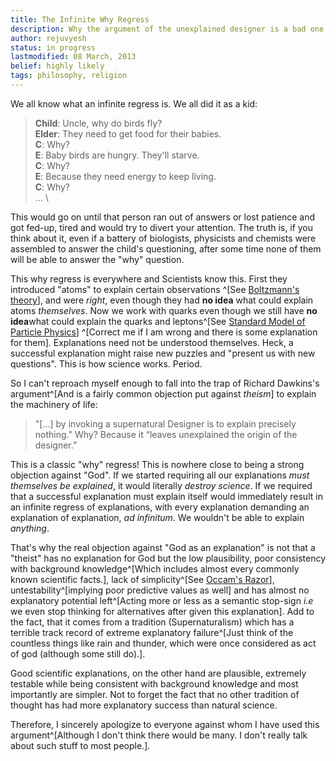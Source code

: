 ```yaml
---
title: The Infinite Why Regress
description: Why the argument of the unexplained designer is a bad one.
author: rejuvyesh
status: in progress
lastmodified: 08 March, 2013
belief: highly likely
tags: philosophy, religion
---
```


We all know what an infinite regress is. We all did it as a kid:

> **Child**: Uncle, why do birds fly? \
> **Elder**: They need to get food for their babies. \
> **C**: Why? \
> **E**: Baby birds are hungry. They'll starve. \
> **C**: Why? \
> **E**: Because they need energy to keep living. \
> **C**: Why? \
>   ... \


This would go on until that person ran out of answers or lost patience and got fed-up, tired and would try to divert your attention. The truth is, if you think about it, even if a battery of biologists, physicists and chemists were assembled to answer the child's questioning, after some time none of them will be able to answer the "why" question.

This why regress is everywhere and Scientists know this. First they introduced "atoms" to explain certain observations ^[See [Boltzmann's theory](http://en.wikipedia.org/wiki/Ludwig_Boltzmann#Physics)], and were _right_, even though they had **no idea** what could explain atoms _themselves_. Now we work with quarks even though we still have **no idea**what could explain the quarks and leptons^[See [Standard Model of Particle Physics](http://en.wikipedia.org/wiki/Standard_Model)] ^[Correct me if I am wrong and there is some explanation for them]. Explanations need not be understood themselves. Heck, a successful explanation might raise new puzzles and "present us with new questions". This is how science works. Period.

So I can't reproach myself enough to fall into the trap of Richard Dawkins's argument^[And is a fairly common objection put against _theism_] to explain the machinery of life:

> "[...] by invoking a supernatural Designer is to explain precisely nothing." Why? Because it “leaves unexplained the origin of the designer.”

This is a classic "why" regress! This is nowhere close to being a strong objection against "God". If we started requiring all our explanations _must themselves be explained_, it would literally _destroy science_. If we required that a successful explanation must explain itself would immediately result in an infinite regress of explanations, with every explanation demanding an explanation of explanation, _ad infinitum_. We wouldn't be able to explain _anything_.

That's why the real objection against "God as an explanation" is not that a "theist" has no explanation for God but the low plausibility, poor consistency with background knowledge^[Which includes almost every commonly known scientific facts.], lack of simplicity^[See [Occam's Razor](http://en.wikipedia.org/wiki/Occam%27s_razor#Applications)], untestability^[implying poor predictive values as well] and has almost no explanatory potential left^[Acting more or less as a semantic stop-sign _i.e_ we even stop thinking for alternatives after given this explanation]. Add to the fact, that it comes from a tradition (Supernaturalism) which has a terrible track record of extreme explanatory failure^[Just think of the countless things like rain and thunder, which were once considered as act of god (although some still do).].

Good scientific explanations, on the other hand are plausible, extremely testable while being consistent with background knowledge and most importantly are simpler. Not to forget the fact that no other tradition of thought has had more explanatory success than natural science.

Therefore, I sincerely apologize to everyone against whom I have used this argument^[Although I don't think there would be many. I don't really talk about such stuff to most people.].






